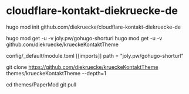 # cloudflare-kontakt-diekruecke-de
hugo mod init github.com/diekruecke/cloudflare-kontakt-diekruecke-de

hugo mod get -u -v joly.pw/gohugo-shorturl
hugo mod get -u -v github.com/diekruecke/krueckeKontaktTheme



config/_default/module.toml
[[imports]]
path = "joly.pw/gohugo-shorturl"

git clone https://github.com/diekruecke/krueckeKontaktTheme themes/krueckeKontaktTheme --depth=1

cd themes/PaperMod
git pull